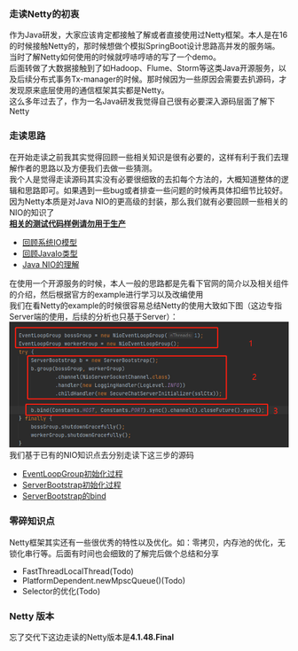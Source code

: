 ### 走读Netty的初衷

作为Java研发，大家应该肯定都接触了解或者直接使用过Netty框架。本人是在16的时候接触Netty的，那时候想做个模拟SpringBoot设计思路高并发的服务端。  
当时了解Netty如何使用的时候就哼哧哼哧的写了一个demo。  
后面转做了大数据接触到了如Hadoop、Flume、Storm等这类Java开源服务，以及后续分布式事务Tx-manager的时候。那时候因为一些原因会需要去扒源码，才发现原来底层使用的通信框架其实都是Netty。  
这么多年过去了，作为一名Java研发我觉得自己很有必要深入源码层面了解下Netty

### 走读思路

在开始走读之前我其实觉得回顾一些相关知识是很有必要的，这样有利于我们去理解作者的思路以及方便我们去做一些猜测。  
我个人是觉得走读源码其实没有必要很细致的去扣每个方法的，大概知道整体的逻辑和思路即可。如果遇到一些bug或者排查一些问题的时候再具体扣细节比较好。  
因为Netty本质是对Java NIO的更高级的封装，那么我们就有必要回顾一些相关的NIO的知识了  
**[相关的测试代码样例请勿用于生产](src/main/java/com/sourcecode/learning/young)**

- [回顾系统IO模型](1.回顾系统IO模型.md)
- [回顾JavaIo类型](2.回顾JavaIO类型.md)
- [Java NIO的理解](3.Java_NIO理解.md)

在使用一个开源服务的时候，本人一般的思路都是先看下官网的简介以及相关组件的介绍，然后根据官方的example进行学习以及改编使用  
我们在看Netty的example的时候很容易总结Netty的使用大致如下图（这边专指Server端的使用，后续的分析也只基于Server）：  
![Server初始化](images/走读步骤分层.png)
我们基于已有的NIO知识点去分别走读下这三步的源码

- [EventLoopGroup初始化过程](4.EventLoopGroup初始化过程.md)
- [ServerBootstrap初始化过程](5.ServerBootstrap初始化过程.md)
- [ServerBootstrap的bind](6.ServerBootstrap的bind.md)

### 零碎知识点

Netty框架其实还有一些很优秀的特性以及优化。如：零拷贝，内存池的优化，无锁化串行等。后面有时间也会细致的了解完后做个总结和分享
- FastThreadLocalThread(Todo)
- PlatformDependent.<Runnable>newMpscQueue()(Todo)
- Selector的优化(Todo)

### Netty 版本

忘了交代下这边走读的Netty版本是**4.1.48.Final**